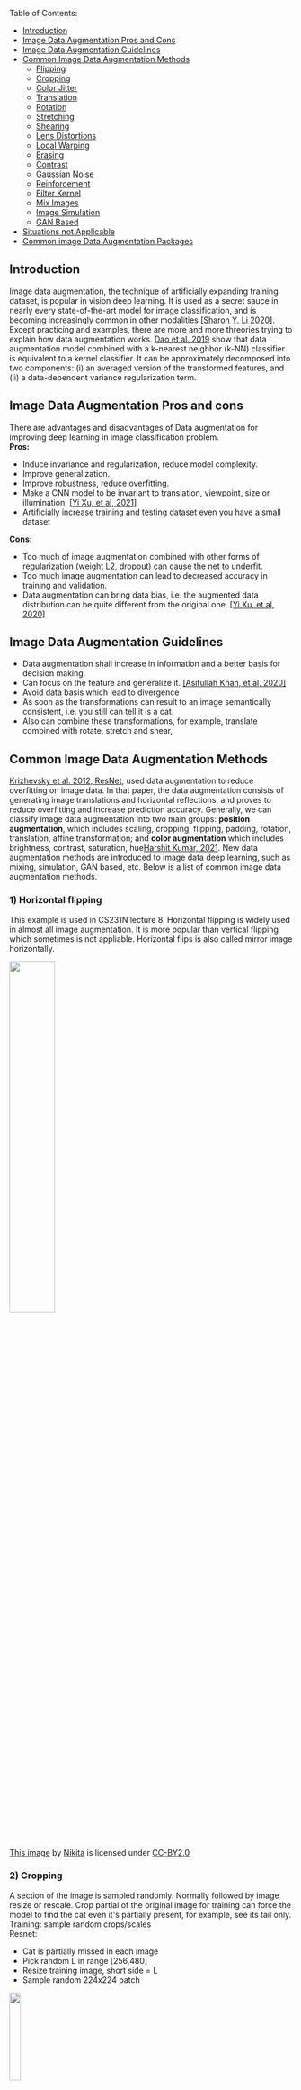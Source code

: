 Table of Contents:

- [Introduction](#intro)
- [Image Data Augmentation Pros and Cons](#pros)
- [Image Data Augmentation Guidelines](#guidelines)
- [Common Image Data Augmentation Methods](#methods)
   - [Flipping](#flips)
   - [Cropping](#crops)
   - [Color Jitter](#jitter)
   - [Translation](#translation)
   - [Rotation ](#rotation)
   - [Stretching](#stretching)
   - [Shearing](#shearing)
   - [Lens Distortions](#distortion)
   - [Local Warping](#warp)
   - [Erasing](#erase)
   - [Contrast](#contrast)
   - [Gaussian Noise](#noise)
   - [Reinforcement](#reinforcement)
   - [Filter Kernel](#filter)
   - [Mix Images](#mix)
   - [Image Simulation](#simulation)
   - [GAN Based](#gan)
- [Situations not Applicable](#applicable)
- [Common image Data Augmentation Packages](#package)

<a name='intro'></a>
## Introduction
Image data augmentation, the technique of artificially expanding training dataset, is popular in vision deep learning. It is used as a secret sauce in nearly every state-of-the-art model for image classification, and is becoming increasingly common in other modalities [[Sharon Y. Li 2020]](http://ai.stanford.edu/blog/data-augmentation/). Except practicing and examples, there are more and more threories trying to explain how data augmentation works. [Dao et al. 2019](http://proceedings.mlr.press/v97/dao19b/dao19b.pdf) show that data augmentation model combined with a k-nearest neighbor (k-NN) classifier is equivalent to a kernel classifier. It can be approximately decomposed into two components: (i) an averaged version of the transformed features, and (ii) a data-dependent variance regularization term.

<a name='pros'></a>
## Image Data Augmentation Pros and cons
There are advantages and disadvantages of Data augmentation for improving deep learning in image classification problem.\
**Pros:**
-	Induce invariance and regularization, reduce model complexity. 
-	Improve generalization. 
-	Improve robustness, reduce overfitting. 
-	Make a CNN model to be invariant to translation, viewpoint, size or illumination. [[Yi Xu, et al, 2021]](https://openreview.net/forum?id=p84tly8c4zf)
-	Artificially increase training and testing dataset even you have a small dataset

**Cons:**
-	Too much of image augmentation combined with other forms of regularization (weight L2, dropout) can cause the net to underfit.
-	Too much image augmentation can lead to decreased accuracy in training and validation. 
-	Data augmentation can bring data bias, i.e. the augmented data distribution can be quite different from the original one. [[Yi Xu, et al, 2020]]( https://arxiv.org/pdf/2010.01267.pdf)

<a name='guidelines'></a>
## Image Data Augmentation Guidelines
-	Data augmentation shall increase in information and a better basis for decision making. 
-	Can focus on the feature and generalize it. [[Asifullah Khan, et al, 2020]](https://arxiv.org/ftp/arxiv/papers/1901/1901.06032.pdf)
-	Avoid data basis which lead to divergence
-	As soon as the transformations can result to an image semantically consistent, i.e. you still can tell it is a cat. 
-	Also can combine these transformations, for example, translate combined with rotate, stretch and shear, 

<a name='methods'></a>
## Common Image Data Augmentation Methods
[Krizhevsky et al. 2012, ResNet](https://www.cs.toronto.edu/~kriz/imagenet_classification_with_deep_convolutional.pdf), used data augmentation to  reduce overfitting on image data. In that paper, the data augmentation consists of generating image translations and horizontal reflections, and proves to reduce overfitting and increase prediction accuracy. Generally, we can classify image data augmentation into two main groups: **position augmentation**, which includes scaling, cropping, flipping, padding, rotation, translation, affine transformation; and **color augmentation** which includes brightness, contrast, saturation, hue[Harshit Kumar, 2021](https://iq.opengenus.org/data-augmentation/). New data augmentation methods are introduced to image data deep learning, such as mixing, simulation, GAN based, etc. Below is a list of common image data augmentation methods.

<a name='flips'></a>
### 1)	Horizontal flipping
This example is used in CS231N lecture 8. Horizontal flipping is widely used in almost all image augmentation. It is more popular than vertical flipping which sometimes is not appliable. Horizontal flips is also called mirror image horizontally. 
 <div class="fig figcenter fighighlight">
  <img src="/assets/ia/flip.jpg" width="40%">
  <div class="figcaption">
   
 [This image](https://www.flickr.com/photos/malfet/1428198050) by [Nikita](https://www.flickr.com/photos/malfet/) is licensed under [CC-BY2.0](https://creativecommons.org/licenses/by/2.0/)

<a name='crops'></a>
### 2)	Cropping
A section of the image is sampled randomly. Normally followed by image resize or rescale. Crop partial of the original image for training can force the model to find the cat even it's partially present, for example, see its tail only.\
Training: sample random crops/scales\
Resnet:
   -	Cat is partially missed in each image
   -	Pick random L in range [256,480]
   -	Resize training image, short side = L
   -	Sample random 224x224 patch
  <div class="fig figcenter fighighlight">
  <img src="/assets/ia/crop1.jpg" width="20%">
  <div class="figcaption">

Testing: average a fixed set of crops\
ResNet:
   -	Resize image at 5 scales: {224,256,384,480,640}
   -	For each size, use 10 224x224 crops: (4 corners + 1 center)  x flips 
 <div class="fig figcenter fighighlight">
  <img src="/assets/ia/crop2.jpg" width="50%">
  <div class="figcaption">
  <br/>
 <div class="fig figcenter fighighlight">
  <img src="/assets/ia/crop3.jpg" width="50%">
  <div class="figcaption">
 
<a name='jitter'></a>
### 3)	Color jitter

   -	Randomize contrast and brightness
   -	Apply PCA to all R,G,B channels in training set
   -	Sample color offset along principal component directions
   -	Add grayscale offset to all pixels of a training image
   -	Hue jitter shifts the hue by a random amount
 <div class="fig figcenter fighighlight">
  <img src="/assets/ia/color_jitter.jpg" width="50%">
  <div class="figcaption"> 

<a name='translation'></a>
### 4)	Translation
Translation is to shift the image left or right, up or down, on a ratio that defines how much maximum to shift. To resize the image back to its original dimensions Keras by default uses a filling mode called ‘nearest’. In the following example, we assume that the image has a black background beyond its boundary, and are translated appropriately. This method of augmentation is very useful as most objects can be located at almost anywhere in the image. This forces your convolutional neural network to look everywhere. [Arun Gandhi, 2021](https://nanonets.com/blog/data-augmentation-how-to-use-deep-learning-when-you-have-limited-data-part-2/)
  <div class="fig figcenter fighighlight">
  <img src="/assets/ia/translation.jpg" width="50%">
  <div class="figcaption">
   
<a name='rotation'></a>
### 5)	Rotation 
Rotation can provide the cases of different orientation so model can learn to look for the object in various possibility. Rotation is a nasty data augmentation due to the blank border after rotating an angle not 90 or 180 degree. [Arun Gandhi, 2021](https://nanonets.com/blog/data-augmentation-how-to-use-deep-learning-when-you-have-limited-data-part-2/)
  <div class="fig figcenter fighighlight">
  <img src="/assets/ia/rotation.jpg" width="50%">
  <div class="figcaption">
  
     
<a name='stretching'></a>
### 6)	Stretching
The contrast stretching is a tool to normalize or narrow image contrast. This provides model with the chance to detect objects in blur or foggy situation.
  <div class="fig figcenter fighighlight">
  <img src="/assets/ia/stretch.jpg" width="50%">
  <div class="figcaption">
   
<a name='shearing'></a>
### 7)	Shearing
Shearing is a bounding box transformation that can be done with the help of the transformation matrix. In shearing, we turn the rectangular image into a parallelogrammed image. [Ayoosh Kathuria, 2018](https://blog.paperspace.com/data-augmentation-for-object-detection-rotation-and-shearing/). Shearing can describe the situation when the camera is in a skewed view angle.
  <div class="fig figcenter fighighlight">
  <img src="/assets/ia/shear.jpg" width="50%">
  <div class="figcaption">
   
<a name='distortion'></a>
### 8)	Lens distortions
In different viewpoint, lens distortion describe the object differently in scale and correlation. Understanding the impact of lens distortion on deep learning can help us to use image augmentation to remediate the influence.  [Sebastian Lutz, et al, 2019](https://arrow.tudublin.ie/cgi/viewcontent.cgi?article=1001&context=impstwo)
  <div class="fig figcenter fighighlight">
  <img src="/assets/ia/distortion.jpg" width="50%">
  <div class="figcaption">
    
   
<a name='warp'></a>
### 9)	Local warping
This paper uses local warping to create more smaples when training a machine learning classifier. New data is generated through transformations applied in the data-space. This provides a great benefit for imporving performance and reducing overfitting.
  <div class="fig figcenter fighighlight">
  <img src="/assets/ia/warp.jpg" width="50%">
  <div class="figcaption">
     
[Sebastien C. Wong, et al, 2016](https://arxiv.org/pdf/1609.08764.pdf)
[Hong Liu, et al, 2020](https://aapm.onlinelibrary.wiley.com/doi/abs/10.1002/mp.14651)
   
<a name='erase'></a>
### 10)	Erasing
This paper introduces random erasing data augmentation method for training the convolutional neural network (CNN). In training, random erasing randomly selects a rectangle region in an image and erases its pixels with random values. In this process, training images with various levels of occlusion are generated, which reduces the risk of over-fitting and makes the model robust to occlusion. Random Erasing is parameter learning free, easy to implement, and can be integrated with most of the CNN-based recognition models. [Zhun Zhong, et al, 2019]( https://ojs.aaai.org/index.php/AAAI/article/view/7000 )
  <div class="fig figcenter fighighlight">
  <img src="/assets/ia/erise.jpg" width="50%">
  <div class="figcaption">
     

<a name='contrast'></a>
### 11)	Contrast / histogram processing 
Change image contrast by maximize image histogram. The newly created images can be used to pre-train the given neural network in order to improve the training process efficiency. But data deficiency is one of the most relevant issues. [Agnieszka M. et al, 2018](https://ieeexplore.ieee.org/abstract/document/8388338)
  <div class="fig figcenter fighighlight">
  <img src="/assets/ia/contrast.jpg" width="50%">
  <div class="figcaption">
    
     
<a name='noise'></a>
### 12)	Add Gaussian noise
Over-fitting usually happens when your neural network tries to learn high frequency features (patterns that occur a lot) that may not be useful. Gaussian noise, which has zero mean, essentially has data points in all frequencies, effectively distorting the high frequency features. This also means that lower frequency components (usually, your intended data) are also distorted, but your neural network can learn to look past that. Adding just the right amount of noise can enhance the learning capability. [Arun Gandhi, 2021](https://nanonets.com/blog/data-augmentation-how-to-use-deep-learning-when-you-have-limited-data-part-2/)
  <div class="fig figcenter fighighlight">
  <img src="/assets/ia/noise.jpg" width="50%">
  <div class="figcaption">

     
<a name='reinforcement'></a>
### 13)	Using reinforcement learning to for image data augmentation 
This paper describes a procedure called AutoAugment to automatically search for improved dataaugmentation policies. And use the search algorithm to find the best policy such that the neural network yields the highest validation accuracy on a target dataset. [Cubuk et al. 2019](https://openaccess.thecvf.com/content_CVPR_2019/papers/Cubuk_AutoAugment_Learning_Augmentation_Strategies_From_Data_CVPR_2019_paper.pdf)
  <div class="fig figcenter fighighlight">
  <img src="/assets/ia/reinforce.jpg" width="50%">
  <div class="figcaption">


<a name='filter'></a>
### 14)	 Apply Filter kernel
Kernel filters are a very popular technique in image processing to sharpen and blur images. These filters work by sliding an n × n matrix across an image with either a Gaussian blur filter, which will result in a blurrier image, or a high contrast vertical or horizontal edge filter which will result in a sharper image along edges. Intuitively, blurring images for Data Augmentation could lead to higher resistance to motion blur during testing. Additionally, sharpening images for Data Augmentation could result in encapsulating more details about objects of interest. [Guoliang K, et al. 2017](https://arxiv.org/pdf/1707.07103.pdf)
  <div class="fig figcenter fighighlight">
  <img src="/assets/ia/filterKernel.jpg" width="50%">
  <div class="figcaption">
   
     
<a name='mix'></a>
### 15)	 Mix images
The concept of mixing images in an unintuitive way was further investigated by [Summers and Dinneen](https://arxiv.org/pdf/1805.11272.pdf). They looked at using non-linear methods to combine images into new training instances. All of the methods they used resulted in better performance compared to the baseline models. 
  <div class="fig figcenter fighighlight">
  <img src="/assets/ia/mixed.jpg" width="50%">
  <div class="figcaption">
Another example: Train on rando blends of images, i.e. 40% cat, 60% dog. Then use original images for test.
  <div class="fig figcenter fighighlight">
  <img src="/assets/ia/blend.jpg" width="50%">
  <div class="figcaption">
   
     
<a name='simulation'></a>
### 16)	Image simulation
This  paper  ex-ploresdomain  randomization,  a  simple  technique  for  trainingmodels on simulated images that transfer to real images by ran-domizing rendering in the simulator. With enough variability inthe simulator,  the real  world may  appear to  the model  as justanother  variation.  [Josh Tabin, et al, 2017](https://arxiv.org/pdf/1703.06907.pdf)
  <div class="fig figcenter fighighlight">
  <img src="/assets/ia/simulation.jpg" width="50%">
  <div class="figcaption">

     
<a name='gan'></a>
### 17)	GAN based
This paper uses GAN to generate synthetic medical images. By adding the synthetic dataaugmentation the results significantly increased to 85.7% sensitivity and 92.4% specificity. While the classification performance using only classic data augmentation yielded 78.6%sensitivity and 88.4% specificity. [Maayan Frid-Adar, et al, 2018](https://arxiv.org/pdf/1801.02385.pdf)
  <div class="fig figcenter fighighlight">
  <img src="/assets/ia/gan.jpg" width="50%">
  <div class="figcaption">
     
     
<a name='applicable'></a>
## Situations that Data Augmentation is  not Applicable
Not every image data augmentation method can be used for any applications. We need to consider the infomation that the data augmentation added. Sometimes a data augmentation method can mess up the dataset. For example, in numerical OCR model training, we can’t use vertical flipping, because “6” becomes to "9" after vertical flipping.


<a name='package'></a>
## Common image Data Augmentation Packages
-	keras.preprocessing.image.[ImageDataGenerator](https://www.tensorflow.org/api_docs/python/tf/keras/preprocessing/image/ImageDataGenerator)
-	[imaug](https://imgaug.readthedocs.io/en/latest/)
-	[albumentations](https://albumentations.ai/)
-	[opencv](https://towardsdatascience.com/complete-image-augmentation-in-opencv-31a6b02694f5)
-	[augmentor](https://augmentor.readthedocs.io/en/master/)
-	[skimage](https://scikit-image.org/docs/dev/api/skimage.html)
-	[solt](https://mipt-oulu.github.io/solt/)
